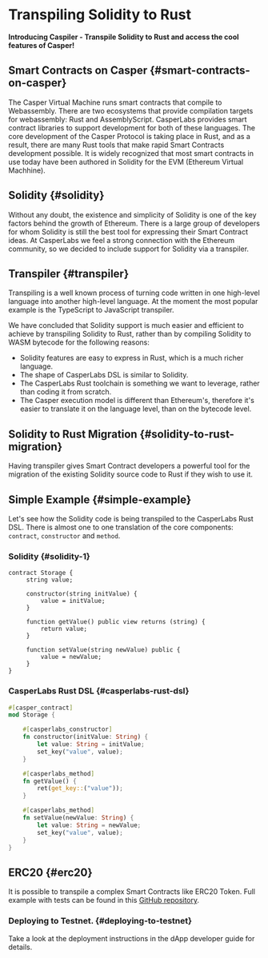 # Transpiling Solidity to Rust

**Introducing Caspiler - Transpile Solidity to Rust and access the cool features of Casper!**

## Smart Contracts on Casper {#smart-contracts-on-casper}

The Casper Virtual Machine runs smart contracts that compile to Webassembly. There are two ecosystems that provide compilation targets for webassembly: Rust and AssemblyScript. CasperLabs provides smart contract libraries to support development for both of these languages. The core development of the Casper Protocol is taking place in Rust, and as a result, there are many Rust tools that make rapid Smart Contracts development possible. It is widely recognized that most smart contracts in use today have been authored in Solidity for the EVM (Ethereum Virtual Machhine).

## Solidity {#solidity}

Without any doubt, the existence and simplicity of Solidity is one of the key factors behind the growth of Ethereum. There is a large group of developers for whom Solidity is still the best tool for expressing their Smart Contract ideas. At CasperLabs we feel a strong connection with the Ethereum community, so we decided to include support for Solidity via a transpiler.

## Transpiler {#transpiler}

Transpiling is a well known process of turning code written in one high-level language into another high-level language. At the moment the most popular example is the TypeScript to JavaScript transpiler.

We have concluded that Solidity support is much easier and efficient to achieve by transpiling Solidity to Rust, rather than by compiling Solidity to WASM bytecode for the following reasons:

-   Solidity features are easy to express in Rust, which is a much richer language.
-   The shape of CasperLabs DSL is similar to Solidity.
-   The CasperLabs Rust toolchain is something we want to leverage, rather than coding it from scratch.
-   The Casper execution model is different than Ethereum's, therefore it's easier to translate it on the language level, than on the bytecode level.

## Solidity to Rust Migration {#solidity-to-rust-migration}

Having transpiler gives Smart Contract developers a powerful tool for the migration of the existing Solidity source code to Rust if they wish to use it.

## Simple Example {#simple-example}

Let's see how the Solidity code is being transpiled to the CasperLabs Rust DSL. There is almost one to one translation of the core components: `contract`, `constructor` and `method`.

### Solidity {#solidity-1}

```Solidity
contract Storage {
     string value;

     constructor(string initValue) {
         value = initValue;
     }

     function getValue() public view returns (string) {
         return value;
     }

     function setValue(string newValue) public {
         value = newValue;
     }
}
```

### CasperLabs Rust DSL {#casperlabs-rust-dsl}

```Rust
#[casper_contract]
mod Storage {

    #[casperlabs_constructor]
    fn constructor(initValue: String) {
        let value: String = initValue;
        set_key("value", value);
    }

    #[casperlabs_method]
    fn getValue() {
        ret(get_key::("value"));
    }

    #[casperlabs_method]
    fn setValue(newValue: String) {
        let value: String = newValue;
        set_key("value", value);
    }
}
```

## ERC20 {#erc20}

It is possible to transpile a complex Smart Contracts like ERC20 Token. Full example with tests can be found in this [GitHub repository](https://github.com/casper-ecosystem/erc20).

### Deploying to Testnet. {#deploying-to-testnet}

Take a look at the deployment instructions in the dApp developer guide for details.
